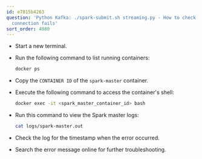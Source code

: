 ```yaml
---
id: e7015b4263
question: 'Python Kafka: ./spark-submit.sh streaming.py - How to check why Spark master
  connection fails'
sort_order: 4080
---
```


- Start a new terminal.

- Run the following command to list running containers:

  ```bash
  docker ps
  ```

- Copy the `CONTAINER ID` of the `spark-master` container.

- Execute the following command to access the container's shell:

  ```bash
  docker exec -it <spark_master_container_id> bash
  ```

- Run this command to view the Spark master logs:

  ```bash
  cat logs/spark-master.out
  ```

- Check the log for the timestamp when the error occurred.

- Search the error message online for further troubleshooting.
